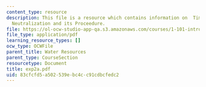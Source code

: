 ```yaml
---
content_type: resource
description: This file is a resource which contains information on  Time-scale for
  Neutralization and its Proceedure.
file: https://ol-ocw-studio-app-qa.s3.amazonaws.com/courses/1-101-introduction-to-civil-and-environmental-engineering-design-i-fall-2006/83cfcfd5a502539ebc4cc91cdbcfedc2_exp2a.pdf
file_type: application/pdf
learning_resource_types: []
ocw_type: OCWFile
parent_title: Water Resources
parent_type: CourseSection
resourcetype: Document
title: exp2a.pdf
uid: 83cfcfd5-a502-539e-bc4c-c91cdbcfedc2
---
```

